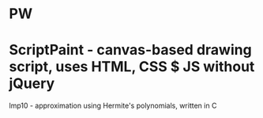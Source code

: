 PW
==
ScriptPaint - canvas-based drawing script, uses HTML, CSS $ JS without jQuery
==
lmp10 - approximation using Hermite's polynomials, written in C
